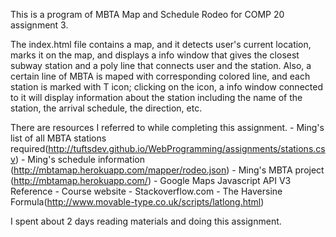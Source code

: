 This is a program of MBTA Map and Schedule Rodeo for COMP 20 assignment 3.

The index.html file contains a map, and it detects user's current location, marks it on the map, and displays a info window that gives the closest subway station and a poly line that connects user and the station. Also, a certain line of MBTA is maped with corresponding colored line, and each station is marked with T icon; clicking on the icon, a info window connected to it will display information about the station including the name of the station, the arrival schedule, the direction, etc.

There are resources I referred to while completing this assignment.
	- Ming's list of all MBTA stations required(http://tuftsdev.github.io/WebProgramming/assignments/stations.csv)
	- Ming's schedule information (http://mbtamap.herokuapp.com/mapper/rodeo.json)
	- Ming's MBTA project (http://mbtamap.herokuapp.com/)
	- Google Maps Javascript API V3 Reference
	- Course website
	- Stackoverflow.com
	- The Haversine Formula(http://www.movable-type.co.uk/scripts/latlong.html)


I spent about 2 days reading materials and doing this assignment.